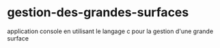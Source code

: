 # gestion-des-grandes-surfaces
application console en utilisant le langage c pour la gestion d'une grande surface
